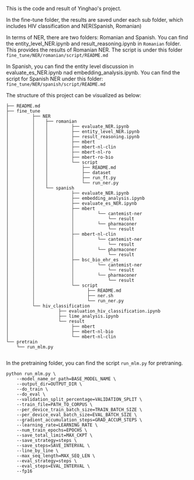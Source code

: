 This is the code and result of Yinghao's project.

In the fine-tune folder, the results are saved under each sub folder, which includes HIV classification and NER(Spanish, Romanian)

In terms of NER, there are two folders: Romanian and Spanish. You can find the entity_level_NER.ipynb and result_reasoning.ipynb in `Romanian` folder. This provides the results of Romanian NER. The script is under this folder `fine_tune/NER/romanian/script/README.md`


In Spanish, you can find the entity level discussion in evaluate_es_NER.ipynb nad embedding_analysis.ipynb. You can find the script for Spanish NER under this folder: `fine_tune/NER/spanish/script/README.md`



The structure of this project can be visualized as below:
```
├── README.md
├── fine_tune
│         ├── NER
│         │    ├── romanian
│         │    │         ├── evaluate_NER.ipynb
│         │    │         ├── entity_level_NER.ipynb
│         │    │         ├── result_reasoning.ipynb
│         │    │         ├── mbert
│         │    │         ├── mbert-nl-clin
│         │    │         ├── mbert-nl-ro
│         │    │         ├── mbert-ro-bio
│         │    │         └── script
│         │    │             ├── README.md
│         │    │             ├── dataset
│         │    │             ├── run_ft.py
│         │    │             └── run_ner.py
│         │    └── spanish
│         │              ├── evaluate_NER.ipynb
│         │              ├── embedding_analysis.ipynb
│         │              ├── evaluate_es_NER.ipynb
│         │              ├── mbert
│         │              │         └── cantemist-ner
│         │              │             └── result
│         │              │         └── pharmaconer
│         │              │             └── result
│         │              ├── mbert-nl-clin
│         │              │         └── cantemist-ner
│         │              │             └── result
│         │              │         └── pharmaconer
│         │              │             └── result
│         │              ├── bsc_bio_ehr_es
│         │              │         └── cantemist-ner
│         │              │             └── result
│         │              │         └── pharmaconer
│         │              │             └── result
│         │              └── script
│         │                    ├── README.md
│         │                    ├── ner.sh
│         │                    └── run_ner.py
│         └── hiv_classification               
│                   ├── evaluation_hiv_classification.ipynb
│                   ├── lime_analysis.ipynb
│                   └── result                     
│                        ├── mbert
│                        ├── mbert-nl-bio
│                        └── mbert-nl-clin
└── pretrain
    └── run_mlm.py
        
```


In the pretraining folder, you can find the script `run_mlm.py` for pretraning. 
```
python run_mlm.py \
    --model_name_or_path=BASE_MODEL_NAME \
    --output_dir=OUTPUT_DIR \
    --do_train \
    --do_eval \
    --validation_split_percentage=VALIDATION_SPLIT \
    --train_file=PATH_TO_CORPUS \
    --per_device_train_batch_size=TRAIN_BATCH_SIZE \
    --per_device_eval_batch_size=EVAL_BATCH_SIZE \
    --gradient_accumulation_steps=GRAD_ACCUM_STEPS \
    --learning_rate=LEARNING_RATE \
    --num_train_epochs=EPOCHS \
    --save_total_limit=MAX_CKPT \
    --save_strategy=steps \
    --save_steps=SAVE_INTERVAL \
    --line_by_line \
    --max_seq_length=MAX_SEQ_LEN \
    --eval_strategy=steps \
    --eval_steps=EVAL_INTERVAL \
    --fp16
```
